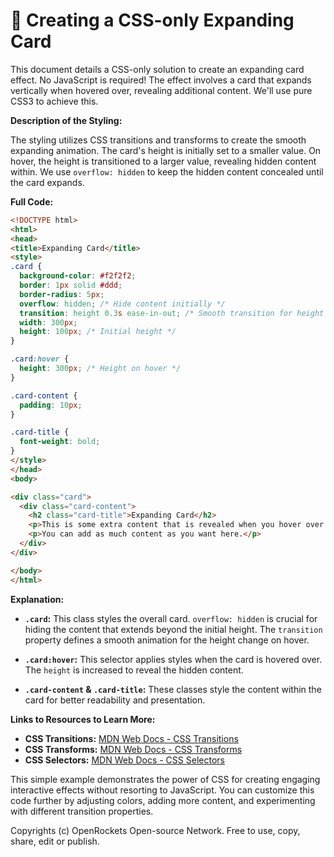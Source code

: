 # 🐞 Creating a CSS-only Expanding Card


This document details a CSS-only solution to create an expanding card effect.  No JavaScript is required!  The effect involves a card that expands vertically when hovered over, revealing additional content.  We'll use pure CSS3 to achieve this.

**Description of the Styling:**

The styling utilizes CSS transitions and transforms to create the smooth expanding animation. The card's height is initially set to a smaller value. On hover, the height is transitioned to a larger value, revealing hidden content within.  We use `overflow: hidden` to keep the hidden content concealed until the card expands.

**Full Code:**

```html
<!DOCTYPE html>
<html>
<head>
<title>Expanding Card</title>
<style>
.card {
  background-color: #f2f2f2;
  border: 1px solid #ddd;
  border-radius: 5px;
  overflow: hidden; /* Hide content initially */
  transition: height 0.3s ease-in-out; /* Smooth transition for height change */
  width: 300px;
  height: 100px; /* Initial height */
}

.card:hover {
  height: 300px; /* Height on hover */
}

.card-content {
  padding: 10px;
}

.card-title {
  font-weight: bold;
}
</style>
</head>
<body>

<div class="card">
  <div class="card-content">
    <h2 class="card-title">Expanding Card</h2>
    <p>This is some extra content that is revealed when you hover over the card.</p>
    <p>You can add as much content as you want here.</p>
  </div>
</div>

</body>
</html>
```

**Explanation:**

* **`.card`:** This class styles the overall card.  `overflow: hidden` is crucial for hiding the content that extends beyond the initial height.  The `transition` property defines a smooth animation for the height change on hover.

* **`.card:hover`:** This selector applies styles when the card is hovered over.  The `height` is increased to reveal the hidden content.

* **`.card-content` & `.card-title`:** These classes style the content within the card for better readability and presentation.


**Links to Resources to Learn More:**

* **CSS Transitions:**  [MDN Web Docs - CSS Transitions](https://developer.mozilla.org/en-US/docs/Web/CSS/transition)
* **CSS Transforms:** [MDN Web Docs - CSS Transforms](https://developer.mozilla.org/en-US/docs/Web/CSS/transform)
* **CSS Selectors:** [MDN Web Docs - CSS Selectors](https://developer.mozilla.org/en-US/docs/Web/CSS/CSS_Selectors)


This simple example demonstrates the power of CSS for creating engaging interactive effects without resorting to JavaScript. You can customize this code further by adjusting colors, adding more content, and experimenting with different transition properties.


Copyrights (c) OpenRockets Open-source Network. Free to use, copy, share, edit or publish.

